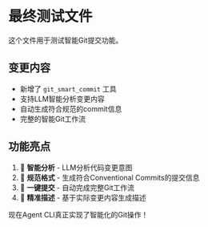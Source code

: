 # 最终测试文件

这个文件用于测试智能Git提交功能。

## 变更内容
- 新增了 `git_smart_commit` 工具
- 支持LLM智能分析变更内容
- 自动生成符合规范的commit信息
- 完整的智能Git工作流

## 功能亮点
1. 🤖 **智能分析** - LLM分析代码变更意图
2. 📝 **规范格式** - 生成符合Conventional Commits的提交信息  
3. 🚀 **一键提交** - 自动完成完整Git工作流
4. 🎯 **精准描述** - 基于实际变更内容生成描述

现在Agent CLI真正实现了智能化的Git操作！ 